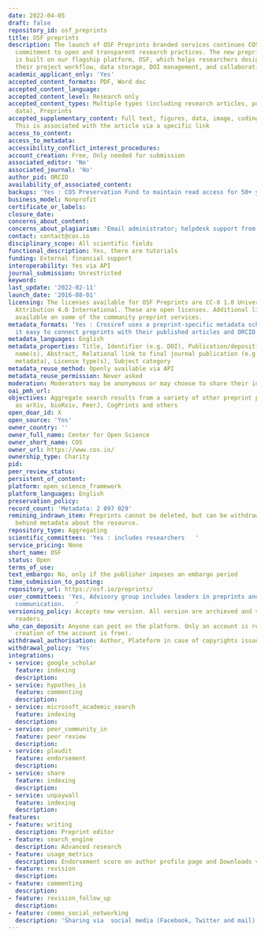 ```yaml
---
date: 2022-04-05
draft: false
repository_id: osf_preprints
title: OSF preprints
description: The launch of OSF Preprints branded services continues COS’s ongoing
  commitment to open and transparent research practices. The new preprints service
  is built on our flagship platform, OSF, which helps researchers design and manage
  their project workflow, data storage, DOI management, and collaboration.
academic_applicant_only: 'Yes'
accepted_content_formats: PDF, Word doc
accepted_content_language:
accepted_content_level: Research only
accepted_content_types: Multiple types (including research articles, posters, new
  data), Preprints
accepted_supplementary_content: full text, figures, data, image, coding, analyses.
  This is associated with the article via a specific link
access_to_content:
access_to_metadata:
accessibility_conflict_interest_procedures:
account_creation: Free, Only needed for submission
associated_editor: 'No'
associated_journal: 'No'
author_pid: ORCID
availability_of_associated_content:
backups: 'Yes : COS Preservation Fund to maintain read access for 50+ years'
business_model: Nonprofit
certificate_or_labels:
closure_date:
concerns_about_content:
concerns_about_plagiarism: 'Email administrator; helpdesk support from COS : copyright@cos.io'
contact: contact@cos.io
disciplinary_scope: All scientific fields
functional_description: Yes, there are tutorials
funding: External financial support
interoperability: Yes via API
journal_submission: Unrestricted
keyword:
last_update: '2022-02-11'
launch_date: '2016-08-01'
licensing: The licenses available for OSF Preprints are CC-0 1.0 Universal and CC-By
  Attribution 4.0 International. These are open licenses. Additional licenses are
  available on some of the community preprint services.
metadata_formats: 'Yes : Crossref uses a preprint-specific metadata schema that makes
  it easy to connect preprints with their published articles and ORCID profiles'
metadata_languages: English
metadata_properties: Title, Identifier (e.g. DOI), Publication/deposition date, Author
  name(s), Abstract, Relational link to final journal publication (e.g. in crossref
  metadata), License type(s), Subject category
metadata_reuse_method: Openly available via API
metadata_reuse_permission: Never asked
moderation: Moderators may be anonymous or may choose to share their identities.
oai_pmh_url:
objectives: Aggregate search results from a variety of other preprint providers such
  as arXiv, bioRxiv, PeerJ, CogPrints and others
open_doar_id: X
open_source: 'Yes'
owner_country: ''
owner_full_name: Center for Open Science
owner_short_name: COS
owner_url: https://www.cos.io/
ownership_type: Charity
pid:
peer_review_status:
persistent_of_content:
platform: open_science_framework
platform_languages: English
preservation_policy:
record_count: 'Metadata: 2 097 029'
remining_indrawn_item: Preprints cannot be deleted, but can be withdrawn, leaving
  behind metadata about the resource.
repository_type: Aggregating
scientific_committees: 'Yes : includes researchers   '
service_pricing: None
short_name: OSF
status: Open
terms_of_use:
text_embargo: No, only if the publisher imposes an embargo period
time_submission_to_posting:
repository_url: https://osf.io/preprints/
user_committees: 'Yes, Advisory group includes leaders in preprints and scholarly
  communication.   '
versioning_policy: Accepts new version. All version are archieved and visible for
  readers.
who_can_deposit: Anyone can post on the platform. Only an account is required ( The
  creation of the account is free).
withdrawal_authorisation: Author, Plateform in case of copyrights issues
withdrawal_policy: 'Yes'
integrations:
- service: google_scholar
  feature: indexing
  description:
- service: hypothes_is
  feature: commenting
  description:
- service: microsoft_academic_search
  feature: indexing
  description:
- service: peer_community_in
  feature: peer review
  description:
- service: plaudit
  feature: endorsement
  description:
- service: share
  feature: indexing
  description:
- service: unpaywall
  feature: indexing
  description:
features:
- feature: writing
  description: Preprint editor
- feature: search_engine
  description: Advanced research
- feature: usage_metrics
  description: Endorsement score on author profile page and Downloads visible to everyone
- feature: revision
  description:
- feature: commenting
  description:
- feature: revision_follow_up
  description:
- feature: comms_social_networking
  description: 'Sharing via  social media (Facebook, Twitter and mail)      https://twitter.com/OSFramework'
---
```



